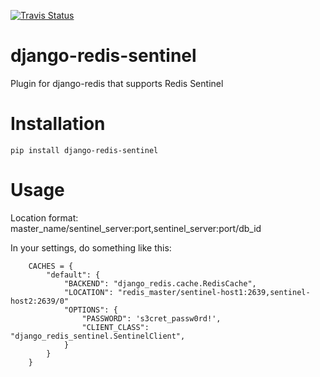 [![Travis Status](https://travis-ci.org/KabbageInc/django-redis-sentinel.svg?style=flat)](https://travis-ci.org/KabbageInc/django-redis-sentinel)

# django-redis-sentinel
Plugin for django-redis that supports Redis Sentinel

# Installation

```
pip install django-redis-sentinel
```

# Usage

Location format: master_name/sentinel_server:port,sentinel_server:port/db_id

In your settings, do something like this:

```
    CACHES = {
        "default": {
            "BACKEND": "django_redis.cache.RedisCache",
            "LOCATION": "redis_master/sentinel-host1:2639,sentinel-host2:2639/0"
            "OPTIONS": {
                "PASSWORD": 's3cret_passw0rd!',
                "CLIENT_CLASS": "django_redis_sentinel.SentinelClient",
            }
        }
    }
```
